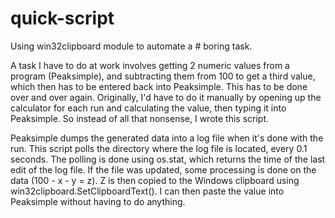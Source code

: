 # quick-script
Using win32clipboard module to automate a # boring task.

A task I have to do at work involves getting 2 numeric values from a program (Peaksimple), and subtracting them from 100 to get a 
third value, which then has to be entered back into Peaksimple. This has to be done over and over again. Originally, I'd have to 
do it manually by opening up the calculator for each run and calculating the value, then typing it into Peaksimple. So instead of 
all that nonsense, I wrote this script.

Peaksimple dumps the generated data into a log file when it's done with the run. This script polls the directory where the log 
file is located, every 0.1 seconds. The polling is done using os.stat, which returns the time of the last edit of the log file.
If the file was updated, some processing is done on the data (100 - x - y = z). Z is then copied to the Windows clipboard using 
win32clipboard.SetClipboardText(). I can then paste the value into Peaksimple without having to do anything. 
